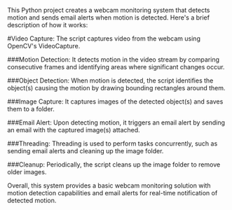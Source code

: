 This Python project creates a webcam monitoring system that detects motion and sends email alerts when motion is detected. Here's a brief description of how it works:

#Video Capture: 
The script captures video from the webcam using OpenCV's VideoCapture.

###Motion Detection:
It detects motion in the video stream by comparing consecutive frames and identifying areas where significant changes occur.

###Object Detection:
When motion is detected, the script identifies the object(s) causing the motion by drawing bounding rectangles around them.

###Image Capture: 
It captures images of the detected object(s) and saves them to a folder.

###Email Alert: 
Upon detecting motion, it triggers an email alert by sending an email with the captured image(s) attached.

###Threading: 
Threading is used to perform tasks concurrently, such as sending email alerts and cleaning up the image folder.

###Cleanup:
Periodically, the script cleans up the image folder to remove older images.

Overall, this system provides a basic webcam monitoring solution with motion detection capabilities and email alerts for real-time notification of detected motion.
